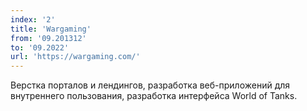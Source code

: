 ```yaml
---
index: '2'
title: 'Wargaming'
from: '09.201312'
to: '09.2022'
url: 'https://wargaming.com/'
---
```


Верстка порталов и лендингов, разработка веб-приложений для внутреннего пользования, разработка интерфейса World of Tanks.
